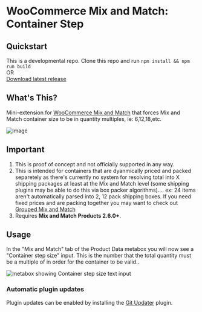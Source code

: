 # WooCommerce Mix and Match: Container Step

## Quickstart

This is a developmental repo. Clone this repo and run `npm install && npm run build`   
OR    
[Download latest release](https://github.com/kathyisawesome/wc-mnm-container-step/releases/latest) 

## What's This?

Mini-extension for [WooCommerce Mix and Match](https://woocommerce.com/products/woocommerce-mix-and-match-products) that forces Mix and Match container size to be in quantity multiples, ie: 6,12,18,etc. 

![image](https://user-images.githubusercontent.com/507025/80157388-5155aa00-8583-11ea-9050-d3ddead27af5.png)

## Important

1. This is proof of concept and not officially supported in any way.
3. This is intended for containers that are dyanmically priced and packed separetely as there's currently no system for resolving total into X shipping packages at least at the Mix and Match level (some shipping plugins may be able to do this via box packer algorithms).... ex: 24 items aren't automatically parsed into 2, 12 pack shipping boxes. If you need fixed prices and are packing together you may want to check out [Grouped Mix and Match](https://github.com/kathyisawesome/wc-mnm-grouped)
2. Requires **Mix and Match Products 2.6.0+**.

## Usage

In the "Mix and Match" tab of the Product Data metabox you will now see a "Container step size" input. This is the number that the total quantity must be a multiple of in order for the container to be valid..

![metabox showing Container step size text input](https://user-images.githubusercontent.com/507025/80157273-08055a80-8583-11ea-95b7-29dcc757accd.png)

### Automatic plugin updates

Plugin updates can be enabled by installing the [Git Updater](https://git-updater.com/) plugin.